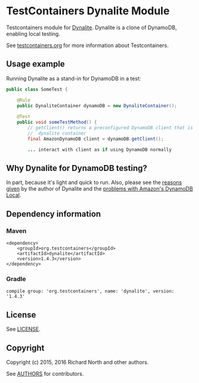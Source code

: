 # TestContainers Dynalite Module

Testcontainers module for [Dynalite](https://github.com/mhart/dynalite). Dynalite is a clone of DynamoDB, enabling local testing.

See [testcontainers.org](https://www.testcontainers.org) for more information about Testcontainers.

<!--[![Build Status](https://travis-ci.org/testcontainers/testcontainers-java.svg?branch=master)](https://travis-ci.org/testcontainers/testcontainers-java)-->

## Usage example

Running Dynalite as a stand-in for DynamoDB in a test:

```java
public class SomeTest {

    @Rule
    public DynaliteContainer dynamoDB = new DynaliteContainer();
    
    @Test
    public void someTestMethod() {
        // getClient() returns a preconfigured DynamoDB client that is connected to the
        //  dynalite container
        final AmazonDynamoDB client = dynamoDB.getClient();

        ... interact with client as if using DynamoDB normally
```

## Why Dynalite for DynamoDB testing?

In part, because it's light and quick to run. Also, please see the [reasons given](https://github.com/mhart/dynalite#why-not-amazons-dynamodb-local) by the author of Dynalite and the [problems with Amazon's DynamoDB Local](https://github.com/mhart/dynalite#problems-with-amazons-dynamodb-local-updated-2016-04-19).

## Dependency information

### Maven

```
<dependency>
    <groupId>org.testcontainers</groupId>
    <artifactId>dynalite</artifactId>
    <version>1.4.3</version>
</dependency>
```

### Gradle

```
compile group: 'org.testcontainers', name: 'dynalite', version: '1.4.3'
```

## License

See [LICENSE](LICENSE).

## Copyright

Copyright (c) 2015, 2016 Richard North and other authors.

See [AUTHORS](AUTHORS) for contributors.
